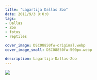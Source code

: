 ```yaml
---
title: "Lagartija Dallas Zoo"
date: 2011/9/3 8:0:0
tags: 
- Dallas
- Zoo
- fotos
- reptiles

cover_image: DSC08850fw-original.webp
cover_image_small: DSC08850fw-500px.webp

description: Lagartija-Dallas-Zoo
---
```



[![](DSC08850fw)](DSC08850fw-original.webp)
